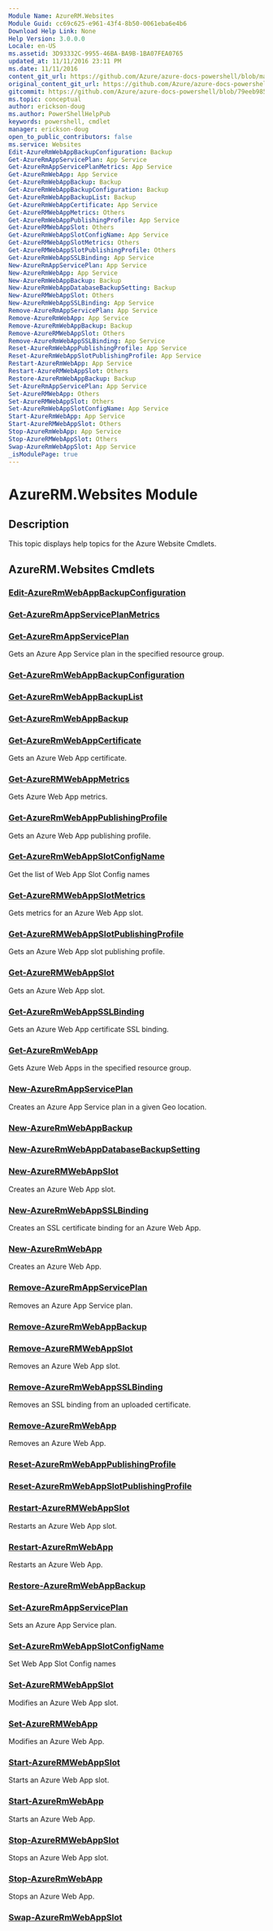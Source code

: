 ```yaml
---
Module Name: AzureRM.Websites
Module Guid: cc69c625-e961-43f4-8b50-0061eba6e4b6
Download Help Link: None
Help Version: 3.0.0.0
Locale: en-US
ms.assetid: 3D93332C-9955-46BA-BA9B-1BA07FEA0765
updated_at: 11/11/2016 23:11 PM
ms.date: 11/11/2016
content_git_url: https://github.com/Azure/azure-docs-powershell/blob/master/azureps-cmdlets-docs/ResourceManager/AzureRM.Websites/v2.1.0/AzureRM.Websites.md
original_content_git_url: https://github.com/Azure/azure-docs-powershell/blob/master/azureps-cmdlets-docs/ResourceManager/AzureRM.Websites/v2.1.0/AzureRM.Websites.md
gitcommit: https://github.com/Azure/azure-docs-powershell/blob/79eeb985ea480979357fb4695832a0c3d29a48bf
ms.topic: conceptual
author: erickson-doug
ms.author: PowerShellHelpPub
keywords: powershell, cmdlet
manager: erickson-doug
open_to_public_contributors: false
ms.service: Websites
Edit-AzureRmWebAppBackupConfiguration: Backup
Get-AzureRmAppServicePlan: App Service
Get-AzureRmAppServicePlanMetrics: App Service
Get-AzureRmWebApp: App Service
Get-AzureRmWebAppBackup: Backup
Get-AzureRmWebAppBackupConfiguration: Backup
Get-AzureRmWebAppBackupList: Backup
Get-AzureRmWebAppCertificate: App Service
Get-AzureRMWebAppMetrics: Others
Get-AzureRmWebAppPublishingProfile: App Service
Get-AzureRMWebAppSlot: Others
Get-AzureRmWebAppSlotConfigName: App Service
Get-AzureRMWebAppSlotMetrics: Others
Get-AzureRMWebAppSlotPublishingProfile: Others
Get-AzureRmWebAppSSLBinding: App Service
New-AzureRmAppServicePlan: App Service
New-AzureRmWebApp: App Service
New-AzureRmWebAppBackup: Backup
New-AzureRmWebAppDatabaseBackupSetting: Backup
New-AzureRMWebAppSlot: Others
New-AzureRmWebAppSSLBinding: App Service
Remove-AzureRmAppServicePlan: App Service
Remove-AzureRmWebApp: App Service
Remove-AzureRmWebAppBackup: Backup
Remove-AzureRMWebAppSlot: Others
Remove-AzureRmWebAppSSLBinding: App Service
Reset-AzureRmWebAppPublishingProfile: App Service
Reset-AzureRmWebAppSlotPublishingProfile: App Service
Restart-AzureRmWebApp: App Service
Restart-AzureRMWebAppSlot: Others
Restore-AzureRmWebAppBackup: Backup
Set-AzureRmAppServicePlan: App Service
Set-AzureRMWebApp: Others
Set-AzureRMWebAppSlot: Others
Set-AzureRmWebAppSlotConfigName: App Service
Start-AzureRmWebApp: App Service
Start-AzureRMWebAppSlot: Others
Stop-AzureRmWebApp: App Service
Stop-AzureRMWebAppSlot: Others
Swap-AzureRmWebAppSlot: App Service
_isModulePage: true
---
```


# AzureRM.Websites Module
## Description
This topic displays help topics for the Azure Website Cmdlets.

## AzureRM.Websites Cmdlets
### [Edit-AzureRmWebAppBackupConfiguration](./Edit-AzureRmWebAppBackupConfiguration.md)



### [Get-AzureRmAppServicePlanMetrics](./Get-AzureRmAppServicePlanMetrics.md)



### [Get-AzureRmAppServicePlan](./Get-AzureRmAppServicePlan.md)
Gets an Azure App Service plan in the specified resource group.


### [Get-AzureRmWebAppBackupConfiguration](./Get-AzureRmWebAppBackupConfiguration.md)



### [Get-AzureRmWebAppBackupList](./Get-AzureRmWebAppBackupList.md)



### [Get-AzureRmWebAppBackup](./Get-AzureRmWebAppBackup.md)



### [Get-AzureRmWebAppCertificate](./Get-AzureRmWebAppCertificate.md)
Gets an Azure Web App certificate.


### [Get-AzureRMWebAppMetrics](./Get-AzureRMWebAppMetrics.md)
Gets Azure Web App metrics.


### [Get-AzureRmWebAppPublishingProfile](./Get-AzureRmWebAppPublishingProfile.md)
Gets an Azure Web App publishing profile.


### [Get-AzureRmWebAppSlotConfigName](./Get-AzureRmWebAppSlotConfigName.md)
Get the list of Web App Slot Config names


### [Get-AzureRMWebAppSlotMetrics](./Get-AzureRMWebAppSlotMetrics.md)
Gets metrics for an Azure Web App slot.


### [Get-AzureRMWebAppSlotPublishingProfile](./Get-AzureRMWebAppSlotPublishingProfile.md)
Gets an Azure Web App slot publishing profile.


### [Get-AzureRMWebAppSlot](./Get-AzureRMWebAppSlot.md)
Gets an Azure Web App slot.


### [Get-AzureRmWebAppSSLBinding](./Get-AzureRmWebAppSSLBinding.md)
Gets an Azure Web App certificate SSL binding.


### [Get-AzureRmWebApp](./Get-AzureRmWebApp.md)
Gets Azure Web Apps in the specified resource group.


### [New-AzureRmAppServicePlan](./New-AzureRmAppServicePlan.md)
Creates an Azure App Service plan in a given Geo location.


### [New-AzureRmWebAppBackup](./New-AzureRmWebAppBackup.md)



### [New-AzureRmWebAppDatabaseBackupSetting](./New-AzureRmWebAppDatabaseBackupSetting.md)



### [New-AzureRMWebAppSlot](./New-AzureRMWebAppSlot.md)
Creates an Azure Web App slot.


### [New-AzureRmWebAppSSLBinding](./New-AzureRmWebAppSSLBinding.md)
Creates an SSL certificate binding for an Azure Web App.


### [New-AzureRmWebApp](./New-AzureRmWebApp.md)
Creates an Azure Web App.


### [Remove-AzureRmAppServicePlan](./Remove-AzureRmAppServicePlan.md)
Removes an Azure App Service plan.


### [Remove-AzureRmWebAppBackup](./Remove-AzureRmWebAppBackup.md)



### [Remove-AzureRMWebAppSlot](./Remove-AzureRMWebAppSlot.md)
Removes an Azure Web App slot.


### [Remove-AzureRmWebAppSSLBinding](./Remove-AzureRmWebAppSSLBinding.md)
Removes an SSL binding from an uploaded certificate.


### [Remove-AzureRmWebApp](./Remove-AzureRmWebApp.md)
Removes an Azure Web App.


### [Reset-AzureRmWebAppPublishingProfile](./Reset-AzureRmWebAppPublishingProfile.md)



### [Reset-AzureRmWebAppSlotPublishingProfile](./Reset-AzureRmWebAppSlotPublishingProfile.md)



### [Restart-AzureRMWebAppSlot](./Restart-AzureRMWebAppSlot.md)
Restarts an Azure Web App slot.


### [Restart-AzureRmWebApp](./Restart-AzureRmWebApp.md)
Restarts an Azure Web App.


### [Restore-AzureRmWebAppBackup](./Restore-AzureRmWebAppBackup.md)



### [Set-AzureRmAppServicePlan](./Set-AzureRmAppServicePlan.md)
Sets an Azure App Service plan.


### [Set-AzureRmWebAppSlotConfigName](./Set-AzureRmWebAppSlotConfigName.md)
Set Web App Slot Config names


### [Set-AzureRMWebAppSlot](./Set-AzureRMWebAppSlot.md)
Modifies an Azure Web App slot.


### [Set-AzureRMWebApp](./Set-AzureRMWebApp.md)
Modifies an Azure Web App.


### [Start-AzureRMWebAppSlot](./Start-AzureRMWebAppSlot.md)
Starts an Azure Web App slot.


### [Start-AzureRmWebApp](./Start-AzureRmWebApp.md)
Starts an Azure Web App.


### [Stop-AzureRMWebAppSlot](./Stop-AzureRMWebAppSlot.md)
Stops an Azure Web App slot.


### [Stop-AzureRmWebApp](./Stop-AzureRmWebApp.md)
Stops an Azure Web App.


### [Swap-AzureRmWebAppSlot](./Swap-AzureRmWebAppSlot.md)




